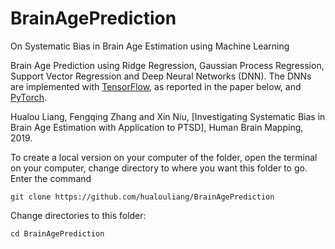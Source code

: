 # BrainAgePrediction
On Systematic Bias in Brain Age Estimation using Machine Learning

Brain Age Prediction using Ridge Regression, Gaussian Process Regression, Support Vector Regression and Deep Neural Networks (DNN). The DNNs are implemented with [TensorFlow](https://www.tensorflow.org/), as reported in the paper below, and [PyTorch](https://pytorch.org/).

Hualou Liang, Fengqing Zhang and Xin Niu, [Investigating Systematic Bias in Brain Age Estimation with Application to PTSD], Human Brain Mapping, 2019.

To create a local version on your computer of the folder, open the terminal on your computer, change directory to where you want this folder to go. Enter the command

    git clone https://github.com/hualouliang/BrainAgePrediction 
    
Change directories to this folder:
    
    cd BrainAgePrediction
    

